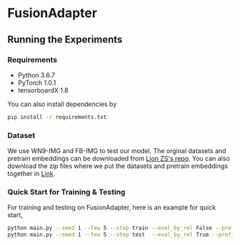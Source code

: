 # FusionAdapter


## Running the Experiments

### Requirements

+ Python 3.6.7
+ PyTorch 1.0.1
+ tensorboardX 1.8

You can also install dependencies by

```bash
pip install -r requirements.txt
```
### Dataset

We use WN9-IMG and FB-IMG to test our model. The orginal datasets and pretrain embeddings can be downloaded from [Lion ZS's repo]([https://github.com/Lion-ZS/OTKGE]). You can also download the zip files where we put the datasets and pretrain embeddings together in [Link](https://www.dropbox.com/scl/fi/k3oz4845yddlelxer60qo/Dataset.zip?rlkey=4arhvbf5g879qjoa0txcc6l1e&st=h34ujph8&dl=0).

### Quick Start for Training & Testing

For training and testing on FusionAdapter, here is an example for quick start,

```bash
python main.py --seed 1 --few 5 --step train --eval_by_rel False --prefix WN9shot_pretrain  --device 0
python main.py --seed 1 --few 5 --step test  --eval_by_rel True --prefix WN9shot_pretrain  --device 0
```
